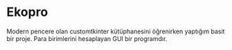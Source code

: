 # Ekopro

Modern pencere olan customtkinter kütüphanesini öğrenirken yaptığım basit bir proje. Para birimlerini hesaplayan GUI bir programdır.
